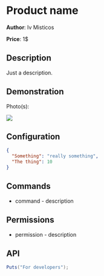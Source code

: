 # Product name

**Author**: Iv Misticos

**Price**: 1$

## Description

Just a description.

## Demonstration

Photo(s):

![](https://files.facepunch.com/s/0d009124d9bc.png)

## Configuration

```json
{
  "Something": "really something",
  "The thing": 10
}
```

## Commands

* command - description

## Permissions

* permission - description

## API

```csharp
Puts("For developers");
```